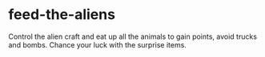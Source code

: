 # feed-the-aliens
Control the alien craft and eat up all the animals to gain points, avoid trucks and bombs. Chance your luck with the surprise items.
